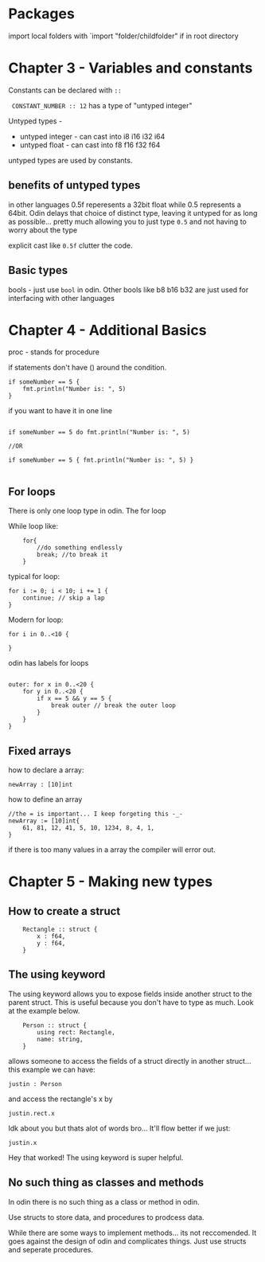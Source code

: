 # Packages

import local folders with `import "folder/childfolder" if in root directory

# Chapter 3 - Variables and constants

Constants can be declared with `::`

` CONSTANT_NUMBER :: 12` has a type of "untyped integer"

Untyped types -

- untyped integer - can cast into i8 i16 i32 i64
- untyped float - can cast into f8 f16 f32 f64

untyped types are used by constants.

## benefits of untyped types

in other languages 0.5f reperesents a 32bit float while 0.5 represents a 64bit. Odin delays that choice of distinct type, leaving it untyped for as long as possible... pretty much allowing you to just type `0.5` and not having to worry about the type

explicit cast like `0.5f` clutter the code.

## Basic types

bools - just use `bool` in odin. Other bools like b8 b16 b32 are just used for interfacing with other languages

# Chapter 4 - Additional Basics

proc - stands for procedure

if statements don't have () around the condition.

```odin
if someNumber == 5 {
	fmt.println("Number is: ", 5)
}
```

if you want to have it in one line

```odin

if someNumber == 5 do fmt.println("Number is: ", 5)

//OR

if someNumber == 5 { fmt.println("Number is: ", 5) }


```

## For loops

There is only one loop type in odin. The for loop

While loop like:

```odin
	for{
		//do something endlessly
		break; //to break it
	}
```

typical for loop:

```odin
for i := 0; i < 10; i += 1 {
	continue; // skip a lap
}
```

Modern for loop:

```odin
for i in 0..<10 {

}
```

odin has labels for loops

```odin

outer: for x in 0..<20 {
	for y in 0..<20 {
		if x == 5 && y == 5 {
			break outer // break the outer loop
		}
	}
}

```

## Fixed arrays

how to declare a array:

```odin
newArray : [10]int
```

how to define an array

```odin
//the = is important... I keep forgeting this -_-
newArray := [10]int{
	61, 81, 12, 41, 5, 10, 1234, 8, 4, 1,
}
```

if there is too many values in a array the compiler will error out.

# Chapter 5 - Making new types

## How to create a struct

```odin
	Rectangle :: struct {
		x : f64,
		y : f64,
	}
```

## The using keyword

The using keyword allows you to expose fields inside another struct to the parent struct. This is useful because you don't have to type as much. Look at the example below.

```odin
	Person :: struct {
		using rect: Rectangle,
		name: string,
	}
```

allows someone to access the fields of a struct directly in another struct... this example we can have:

    justin : Person

and access the rectangle's x by

    justin.rect.x

Idk about you but thats alot of words bro... It'll flow better if we just:

    justin.x

Hey that worked! The using keyword is super helpful.

## No such thing as classes and methods

In odin there is no such thing as a class or method in odin.

Use structs to store data, and procedures to prodcess data.

While there are some ways to implement methods... its not reccomended. It goes against the design of odin and complicates things. Just use structs and seperate procedures.
